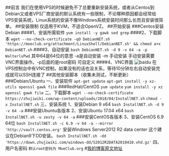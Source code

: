 ##前言
我们在使用VPS的时候避免不了总要重新安装系统，或者从Centos到Debian又或者VPS厂商安装的默认系统有一些限制，不论哪种原因都会经常给VPS安装系统，Linux系统的安装不像Windows系统安装时间那么长而且安装很简单。
##安装限制
仅适用于KVM，不适合OpenVZ。
##开始安装
###Centos安装Debian
####1、安装所需软件
```yum install -y gawk sed grep```
####2、下载脚本
```wget --no-check-certificate -qO DebianNET.sh 'https://moeclub.org/attachment/LinuxShell/DebianNET.sh' && chmod a+x DebianNET.sh```
####3、自动安装
```bash DebianNET.sh -d 9 -v 64 -a -p WalterlvPwd```
其中64是64位的意思 -a是自动安装 -m 手动安装 手动安装需要VNC界面操作。-p后面的是root密码 可自定义
####4、VNC界面
![baidu](https://gitee.com/qingyu520/imgs/raw/master/qingyu520/imgs/014544qqtupian20201116.png "安装进度图")
在VPS控制台中有VNC控制，如果没有的话也没关系，等待10分钟左右自动安装完成就可以SSH连接了
##其他安装脚本（收集未测试，不断更新）
###Debian/Ubuntu
一、安装软件
```apt-get update```
```apt-get install -y xz-utils openssl gawk file```
###RedHat/CentOS
```yum update```
```yum install -y xz openssl gawk file```
二、下载脚本
```wget --no-check-certificate https://zhujiwiki.com/wp-content/uploads/2018/04/InstallNET.sh```
```chmod -x InstallNET.sh```
三、安装系统
1、安装Debian 9 x64
```bash InstallNET.sh -d 9 -v 64 -a```
###安装Ubuntu各版本
2、安装Ubuntu 17.04 x64
```bash InstallNET.sh -u zesty -v 64 -a```
###安装CentOS各版本
3、安装CentOS 6.9 64位
```bash InstallNET.sh -c 6.9 -v 64 -a --mirror 'http://vault.centos.org'```
安装Windows Server2012 R2 data center 这个建议在Debian9下DD安装。
```bash InstallNET.sh -dd 'https://down.zhujiwiki.com/windows-dd/S2012R2DATA2018410.vhd.gz'```
四、用户名密码
```默认root密码为 MoeClub.org```
#[我的博客原文地址](https://www.qxqianzui.tk/2020/11/%e8%87%aa%e5%b7%b1%e6%89%8b%e5%8a%a8%e7%ba%af%e4%bb%a3%e7%a0%81%e7%bb%99vps%e9%87%8d%e8%a3%85%e7%b3%bb%e7%bb%9f%e6%95%99%e7%a8%8b.html)
